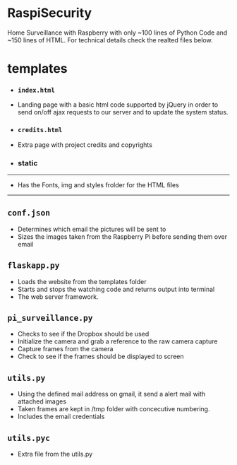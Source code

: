 # RaspiSecurity
Home Surveillance with Raspberry with only ~100 lines of Python Code and ~150 lines of HTML.
For technical details check the realted files below.

# templates 
- ### ```index.html```
- Landing page with a basic html code supported by jQuery in order to send on/off ajax requests to our server and to update the system status.
- ### ```credits.html```
- Extra page with project credits and copyrights
- ### static
***
- Has the Fonts, img and styles frolder for the HTML files
***

## ```conf.json```
- Determines which email the pictures will be sent to
- Sizes the images taken from the Raspberry Pi before sending them over email

## ```flaskapp.py```
- Loads the website from the templates folder
- Starts and stops the watching code and returns output into terminal
- The web server framework.

## ```pi_surveillance.py```
- Checks to see if the Dropbox should be used
- Initialize the camera and grab a reference to the raw camera capture
- Capture frames from the camera
- Check to see if the frames should be displayed to screen

## ```utils.py```
- Using the defined mail address on gmail, it send a alert mail with attached images
- Taken frames are kept in /tmp folder with concecutive numbering. 
- Includes the email credentials

## ```utils.pyc```
- Extra file from the utils.py
